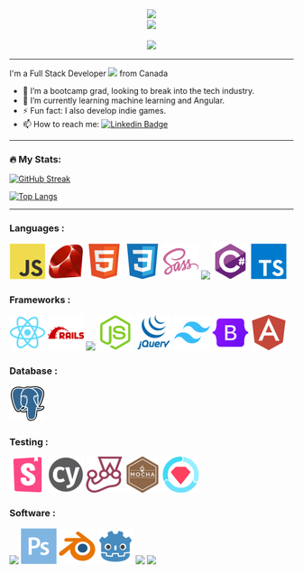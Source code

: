 
<div id="header" align="center">
  <img src="https://media.giphy.com/media/EOmYN5kVP3W2Lyn6dx/giphy.gif" width="300" />
  <div id="badges">
    <a href="https://www.linkedin.com/in/stefan-talbot/">
      <img src="https://img.shields.io/badge/LinkedIn-blue?logo=linkedin&logoColor=white&style=for-the-badge" />
    </a>
  </div>
  <img src="https://komarev.com/ghpvc/?username=TeaBizzy&style=flat-square&color=blue" alt=""/>
</div>
<div align="center">
  <img src="https://wallpapercave.com/wp/wp11356268.jpg" width="900"/>
</div>

---


I'm a Full Stack Developer <img src="https://media.giphy.com/media/WUlplcMpOCEmTGBtBW/giphy.gif" width="30" /> from Canada

- 🔭 I’m a bootcamp grad, looking to break into the tech industry.
- 🌱 I’m currently learning machine learning and Angular.
- ⚡ Fun fact: I also develop indie games.
- 📫 How to reach me: [![Linkedin Badge](https://img.shields.io/badge/-LinkedIn-blue?style=flat&logo=Linkedin&logoColor=white)](https://www.linkedin.com/in/stefan-talbot/)

---

### :fire: My Stats:

<div>

  [![GitHub Streak](http://github-readme-streak-stats.herokuapp.com?user=TeaBizzy&theme=dark&background=000000)](https://git.io/streak-stats)
  
  [![Top Langs](https://github-readme-stats.vercel.app/api/top-langs/?username=TeaBizzy&layout=compact&bg_color=030303&text_color=FFFFFF&title_color=FFFFFF)](https://github.com/anuraghazra/github-readme-stats)
  
</div>

---
### Languages : 
<div>
  <img src="https://github.com/devicons/devicon/blob/master/icons/javascript/javascript-original.svg" width="64" />
  <img src="https://github.com/devicons/devicon/blob/master/icons/ruby/ruby-original.svg" width="64" />
  <img src="https://github.com/devicons/devicon/blob/master/icons/html5/html5-original.svg" width="64" />
  <img src="https://github.com/devicons/devicon/blob/master/icons/css3/css3-original.svg" width="64" />
  <img src="https://github.com/devicons/devicon/blob/master/icons/sass/sass-original.svg" width="64" />
  <img src="https://camo.githubusercontent.com/36965cb1d86ecc5ccb8773e779b910ba6b36ecdb506470543ae71ba189138411/68747470733a2f2f7062732e7477696d672e636f6d2f70726f66696c655f696d616765732f3833333738393437333337363835343031382f736b5363656748365f343030783430302e6a7067" width="64" />
  <img src="https://github.com/devicons/devicon/blob/master/icons/csharp/csharp-original.svg" width="64" />
  <img src="https://github.com/devicons/devicon/blob/master/icons/typescript/typescript-original.svg" width="64" />
</div>

### Frameworks : 
<div>
  <img src="https://github.com/devicons/devicon/blob/master/icons/react/react-original.svg" width="64" />
  <img src="https://github.com/devicons/devicon/blob/master/icons/rails/rails-plain-wordmark.svg" width="64" />
  <img src="https://camo.githubusercontent.com/2406788a5bdbf3d900427eecd883b5aa64c45435d14239f5eba9a2a08ac8dcd3/68747470733a2f2f6a737572742e6769746875622e696f2f6a61636b732d706f7274666f6c696f2f696d616765732f636f6c6f722d657870726573732d69636f6e2532302831292e706e67" width="64" />
  <img src="https://github.com/devicons/devicon/blob/master/icons/nodejs/nodejs-original.svg" width="64" />
  <img src="https://github.com/devicons/devicon/blob/master/icons/jquery/jquery-plain-wordmark.svg" width="64" />
  <img src="https://github.com/devicons/devicon/blob/master/icons/tailwindcss/tailwindcss-plain.svg" width="64" />
  <img src="https://github.com/devicons/devicon/blob/master/icons/bootstrap/bootstrap-original.svg" width="64" />
  <img src="https://github.com/devicons/devicon/blob/master/icons/angularjs/angularjs-plain.svg" width="64" />
</div>

### Database :
<div>
  <img src="https://github.com/devicons/devicon/blob/master/icons/postgresql/postgresql-original.svg" width="64" />
</div>

### Testing : 
<div>
  <img src="https://github.com/devicons/devicon/blob/master/icons/storybook/storybook-original.svg" width="64" />
  <img src="https://raw.githubusercontent.com/jakinyang/jakinyang/main/resources/cypress.svg" width="64" />
  <img src="https://github.com/devicons/devicon/blob/master/icons/jest/jest-plain.svg" width="64" />
  <img src="https://github.com/devicons/devicon/blob/master/icons/mocha/mocha-plain.svg" width="64" />
  <img src="https://github.com/devicons/devicon/blob/master/icons/rspec/rspec-original.svg" width="64" />
</div>

### Software : 
<div>
  <img src="https://seeklogo.com/images/I/insomnia-logo-A35E09EB19-seeklogo.com.png" width="64" />
  <img src="https://github.com/devicons/devicon/blob/master/icons/photoshop/photoshop-plain.svg" width="64" />
  <img src="https://github.com/devicons/devicon/blob/master/icons/blender/blender-original.svg" width="64" />
  <img src="https://github.com/devicons/devicon/blob/master/icons/godot/godot-original.svg" width="64" />
  <img src="https://cdn.worldvectorlogo.com/logos/gitkraken.svg" width="64" />
  <img src="https://upload.wikimedia.org/wikipedia/commons/thumb/5/59/Logo_AffinityPhoto.svg/2048px-Logo_AffinityPhoto.svg.png" width="64" />
</div>
